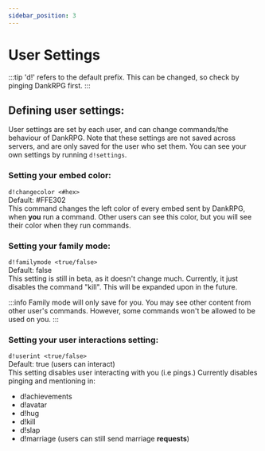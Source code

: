 ```yaml
---
sidebar_position: 3
---
```


# User Settings
:::tip
'd!' refers to the default prefix. This can be changed, so check by pinging DankRPG first.
:::

## Defining user settings:
User settings are set by each user, and can change commands/the behaviour of DankRPG. Note that these settings are not saved across servers, and are only saved for the user who set them. You can see your own settings by running `d!settings`.

### Setting your embed color:
`d!changecolor <#hex>` <br />
Default: #FFE302 <br />
This command changes the left color of every embed sent by DankRPG, when **you** run a command. Other users can see this color, but you will see their color when they run commands.

### Setting your family mode:
`d!familymode <true/false>` <br />
Default: false <br />
This setting is still in beta, as it doesn't change much. Currently, it just disables the command "kill". This will be expanded upon in the future.

:::info
Family mode will only save for you. You may see other content from other user's commands. However, some commands won't be allowed to be used on you.
:::

### Setting your user interactions setting:
`d!userint <true/false>` <br />
Default: true (users can interact) <br />
This setting disables user interacting with you (i.e pings.) Currently disables pinging and mentioning in:
- d!achievements
- d!avatar
- d!hug
- d!kill
- d!slap
- d!marriage (users can still send marriage **requests**)